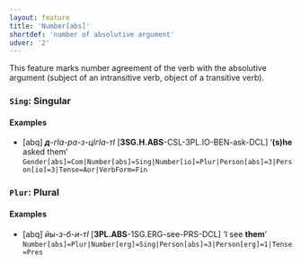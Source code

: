 ```yaml
---
layout: feature
title: 'Number[abs]'
shortdef: 'number of absolutive argument'
udver: '2'
---
```


This feature marks number agreement of the verb with the absolutive argument (subject of an intransitive verb, object of a transitive verb).

### <a name="Sing">`Sing`</a>: Singular

#### Examples

* [abq] _<b>д</b>-гIа-ра-з-цIгIа-тI_ [<b>3SG.H.ABS</b>-CSL-3PL.IO-BEN-ask-DCL] ‘<b>(s)he</b> asked them’ `Gender[abs]=Com|Number[abs]=Sing|Number[io]=Plur|Person[abs]=3|Person[io]=3|Tense=Aor|VerbForm=Fin`

### <a name="Plur">`Plur`</a>: Plural

#### Examples

* [abq] _йы-з-б-и-тI_ [<b>3PL.ABS</b>-1SG.ERG-see-PRS-DCL] ‘I see <b>them</b>’ `Number[abs]=Plur|Number[erg]=Sing|Person[abs]=3|Person[erg]=1|Tense=Pres`